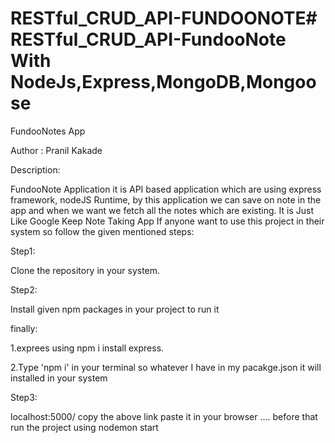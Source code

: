 # RESTful_CRUD_API-FUNDOONOTE# RESTful_CRUD_API-FundooNote With NodeJs,Express,MongoDB,Mongoose

FundooNotes App

Author : Pranil Kakade

Description:

FundooNote Application it is API based application which are using express framework, nodeJS Runtime,
by this application we can save on note in the app and when we want we fetch all the notes which are 
existing. It is Just Like Google Keep Note Taking App If anyone want to use this project in their system so follow the given mentioned steps:

Step1:

Clone the repository in your system.

Step2:

Install given npm packages in your project to run it 

finally:

1.exprees using npm i install express.

2.Type 'npm i' in your terminal so whatever I have in my 
pacakge.json it will installed in your system

Step3:

localhost:5000/
copy the above link paste it in your browser .... before that run the project using nodemon start
